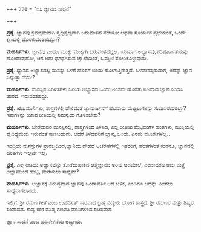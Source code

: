 +++
title = "೧೭ ಜ್ಞಾನದ ಸಾಧನೆ"

+++


**ಪ್ರಶ್ನೆ**.   ಜ್ಞಾನವು ಕ್ರಮಕ್ರಮವಾಗಿ ಸ್ವಲ್ಪಸ್ವಲ್ಪವಾಗಿ ಬರುವಂತಹ ನೆಲೆಯೋ ಅಥವಾ ಸೂರ್ಯನ ಪ್ರಭೆಯಂತೆ, ಒಂದೇ ಕ್ಷಣದಲ್ಲಿ ದೊರಕುವಂತಹದ್ದೋ?

**ಮಹರ್ಷಿಗಳು**.     ಜ್ಞಾನವು ಎಂದೂ  ಮುಕ್ಕು ಮುಕ್ಕಾಗಿ ಬರುವಂತಹದ್ದಲ್ಲ. ಯಾವಾಗ ಅಭ್ಯಾಸವು,ಪರಿಪೂರ್ಣತೆಯನ್ನು ಹೊಂದುವುದೋ, ಆಗ ಅದು ಧಗಧಗಿಸುವ ಜ್ವಾಲೆಯಂತೆ, ಒಮ್ಮೆಲೆ ತೋರಿಕೊಳ್ಳುವುದು.

**ಪ್ರಶ್ನೆ**.   ಧ್ಯಾನದ ಅಭ್ಯಾಸದಲ್ಲಿ ಮನಸ್ಸು ಒಳಗೆ ಹೊರಗೆ ಬಂದು ಹೋಗುತ್ತಿರುತ್ತದೆ.    ಒಳಮನಸ್ಕರಾದಾಗ, ಅದನ್ನು ಜ್ಞಾನ ಎನ್ನುತ್ತಾ ರೆಯೇ?

**ಮಹರ್ಷಿಗಳು**.   ಮನಸ್ಸಿನ ಏರಿಳಿತಗಳು ಬರಿಯ ಅಭ್ಯಾಸದ ಒಂದು ಅಂಶವೇ ಹೊರತು ನಿಜವಾದ ಜ್ಞಾನ ಎಂದೂ  ಜಾರದೆ. ಇರುವಂತಹದ್ದು.

**ಪ್ರಶ್ನೆ**.    ಋಷಿಮುನಿಗಳು, ಶಾಸ್ತ್ರಗಳಲ್ಲಿ ಹೇಳಿದಂತೆ ಜ್ಞಾನಾರ್ಜನೆಗೆ ಹಲವಾರು ಮೆಟ್ಟಲುಗಳನ್ನು ಸೂಚಿಸಿರುವರಲ್ಲಾ? ಇವುಗಳನ್ನು ಯಾವ ರೀತಿಯಲ್ಲಿ ಸಮನ್ವಯ ಗೊಳಿಸಬೇಕು?

**ಮಹರ್ಷಿಗಳು**.   ಬೇರೆಯವರ ಮನಸ್ಸಿನಲ್ಲಿ, ಶಾಸ್ತ್ರಗಳಿಂದ ತಿಳಿಸಿದ, ಎಲ್ಲ ರೀತಿಯ ಮೆಟ್ಟಿಲುಗಳ ಹಂತಗಳು, ಮುಕ್ತಿಯಲ್ಲಿ ವೈವಿದ್ಯಮಯ ಇರುವಂತೆ ಕಾಣಬಹುದು.   ಆದರೆ ತಿಳಿದವರಿಗೆ ಜ್ಞಾನ, ಒಂದೇ.  ಎರಡು ಮೂರುಗಳಲ್ಲ..

ಇಂದ್ರಿಯ ಮನಸ್ಸುಗಳ ಪ್ರಾರಬ್ಧದಿಂದ,ಜ್ಞಾನಿಯ ದೇಹದ ಆಚರಣೆಗಳಲ್ಲಿ ಇತರರಿಗೆ,  ಹಂತಗಳಂತೆ ಕಂಡರೂ, ಜ್ಞಾನದಲ್ಲಿ ಹಂತಗಳು ಇಲ್ಲವೇ ಇಲ್ಲ.

**ಪ್ರಶ್ನೆ**.   ಎಲ್ಲ ರೀತಿಯ ಅಜ್ಞಾನವನ್ನು ತೊಡೆದುಹಾಕಿದ ಆತ್ಮಜ್ಞಾನದ ಅರಿವು ಆದಮೇಲೆ, ಎಂದಾದರೂ ಅದು ಮತ್ತೆ ಅಜ್ಞಾನದಿಂದ ಹುಟ್ಟಿ, ಮೆರೆಯಲು ಸಾಧ್ಯವೇ?

**ಮಹರ್ಷಿಗಳು**.    ಅಜ್ಞಾನಕ್ಕೆ ವಿರುದ್ಧವಾದ ಜ್ಞಾನವು ಒಂದಾವರ್ತಿ ಆದ ಬಳಿಕ, ಎಂದಿಗೂ ಅದನ್ನು ಮೀರಲು ಸಾಧ್ಯವಾಗಲಾರದು.

ಇಲ್ಲಿಗೆ. ಶ್ರೀ ರಮಣ ಗೀತೆ ಎಂಬ ಉಪನಿಷತ್  ಸಾರವಾದ  ಬ್ರಹ್ನ ವಿದ್ಯೆಯ ಯೋಗ ಶಾಸ್ತ್ರದ. ಶ್ರೀ ರಮಣರ ಮತ್ತು ಶಿಷ್ಯರ. ಸಂವಾದದ. ಕಾವ್ಯ ಕಂಠ ವಸಿಷ್ಠ ಗಣಪತಿ ಮುನಿಗಳಿಂದ ರಚಿತವಾದ

ಜ್ಞಾನ ಸಾಧನೆ  ಎಂಬ ಹದಿನೇಳನೆಯ ಅಧ್ಯಾಯ.





